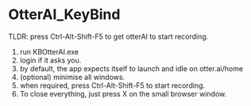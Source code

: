 # OtterAI_KeyBind
TLDR: press Ctrl-Alt-Shift-F5 to get otterAI to start recording.

1. run KBOtterAI.exe
2. login if it asks you.
3. by default, the app expects itself to launch and idle on otter.ai/home
4. (optional) minimise all windows.
5. when required, press Ctrl-Alt-Shift-F5 to start recording.
6. To close everything, just press X on the small browser window.
